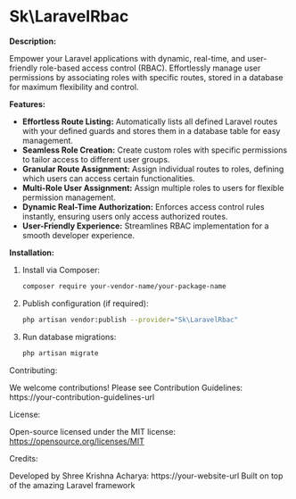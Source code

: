 # Sk\LaravelRbac

**Description:**

Empower your Laravel applications with dynamic, real-time, and user-friendly role-based access control (RBAC). Effortlessly manage user permissions by associating roles with specific routes, stored in a database for maximum flexibility and control.

**Features:**

- **Effortless Route Listing:** Automatically lists all defined Laravel routes with your defined guards and stores them in a database table for easy management.
- **Seamless Role Creation:** Create custom roles with specific permissions to tailor access to different user groups.
- **Granular Route Assignment:** Assign individual routes to roles, defining which users can access certain functionalities.
- **Multi-Role User Assignment:** Assign multiple roles to users for flexible permission management.
- **Dynamic Real-Time Authorization:** Enforces access control rules instantly, ensuring users only access authorized routes.
- **User-Friendly Experience:** Streamlines RBAC implementation for a smooth developer experience.

**Installation:**

1. Install via Composer:

    ```bash
   composer require your-vendor-name/your-package-name

2. Publish configuration (if required):

    ```bash
   php artisan vendor:publish --provider="Sk\LaravelRbac"

3. Run database migrations:

    ```bash
   php artisan migrate


Contributing:

We welcome contributions! Please see Contribution Guidelines: https://your-contribution-guidelines-url

License:

Open-source licensed under the MIT license: https://opensource.org/licenses/MIT

Credits:

Developed by Shree Krishna Acharya: https://your-website-url
Built on top of the amazing Laravel framework